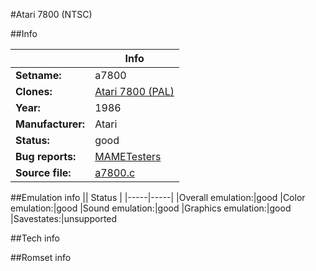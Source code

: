 #Atari 7800 (NTSC)

##Info

||Info|
|-----|-----|
|**Setname:**|a7800
|**Clones:**|[Atari 7800 (PAL)](a7800p.md)
|**Year:**|1986
|**Manufacturer:**|Atari
|**Status:**|good
|**Bug reports:**|[MAMETesters](http://mametesters.org/view_all_set.php?type=1&temporary=y&search=a7800.c)
|**Source file:**|[a7800.c](https://github.com/mamedev/mame/blob/master/src/mess/drivers/a7800.c)

##Emulation info
|| Status |
|-----|-----|
|Overall emulation:|good
|Color emulation:|good
|Sound emulation:|good
|Graphics emulation:|good
|Savestates:|unsupported

##Tech info

##Romset info

<!--- START OF EDITED COMMENT DO NOT TOUCH TEXT ABOVE-->
